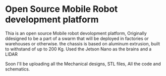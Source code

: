 # Open Source Mobile Robot development platform
Thia is an open source Mobile robot devolopment platform, Originally ddesigned to be a part of a swarm that will be deployed in factories or warehouses or otherwise.
the chassis is based on aluminum extrusion, built to withstand of up to 200 Kg. Used the Jetson Nano as the brains and a LIDAR

Soon I'll be uploading all the Mechanical designs, STL files, All the code and schematics.
